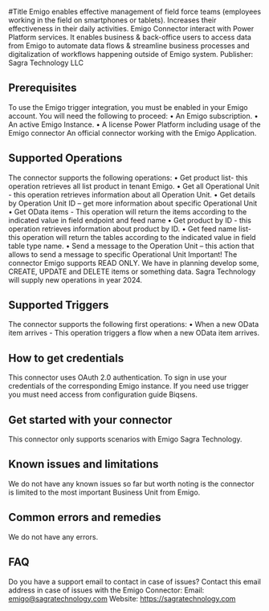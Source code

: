 #Title
Emigo enables effective management of field force teams (employees working in the field on smartphones or tablets). Increases their effectiveness in their daily activities. Emigo Connector interact with Power Platform services. It enables business & back-office users to access data from Emigo to automate data flows & streamline business processes and digitalization of workflows happening outside of Emigo system.
Publisher: Sagra Technology LLC

## Prerequisites
To use the Emigo trigger integration, you must be enabled in your Emigo account. 
You will need the following to proceed:
•	An Emigo subscription.
•	An active Emigo Instance. 
•	A license Power Platform including usage of the Emigo connector
An official connector working with the Emigo Application. 

## Supported Operations
The connector supports the following operations:
•	Get product list- this operation retrieves all list product in tenant Emigo.
•	Get all Operational Unit - this operation retrieves information about all Operation Unit.
•	Get details by Operation Unit ID – get more information about specific Operational Unit
•	Get OData items - This operation will return the items according to the indicated value in field endpoint and feed name
•	Get product by ID - this operation retrieves information about product by ID.
•	Get feed name list- this operation will return the tables according to the indicated value in field table type name.
•	Send a message to the Operation Unit – this action that allows to send a message to specific Operational Unit
Important!  The connector Emigo supports READ ONLY. We have in planning develop some, CREATE, UPDATE and DELETE items or something data. Sagra Technology will supply new operations in year 2024. 

## Supported Triggers
The connector supports the following first operations: 
•	When a new OData item arrives - This operation triggers a flow when a new OData item arrives.

## How to get credentials
This connector uses OAuth 2.0 authentication. To sign in use your credentials of the corresponding Emigo instance.  If you need use trigger you must need access from configuration guide Biqsens.

## Get started with your connector
This connector only supports scenarios with Emigo Sagra Technology.

## Known issues and limitations
We do not have any known issues so far but worth noting is the connector is limited to the most important Business Unit from Emigo. 

## Common errors and remedies
We do not have any errors. 

## FAQ
Do you have a support email to contact in case of issues?
Contact this email address in case of issues with the Emigo Connector: 
Email: emigo@sagratechnology.com
Website: https://sagratechnology.com